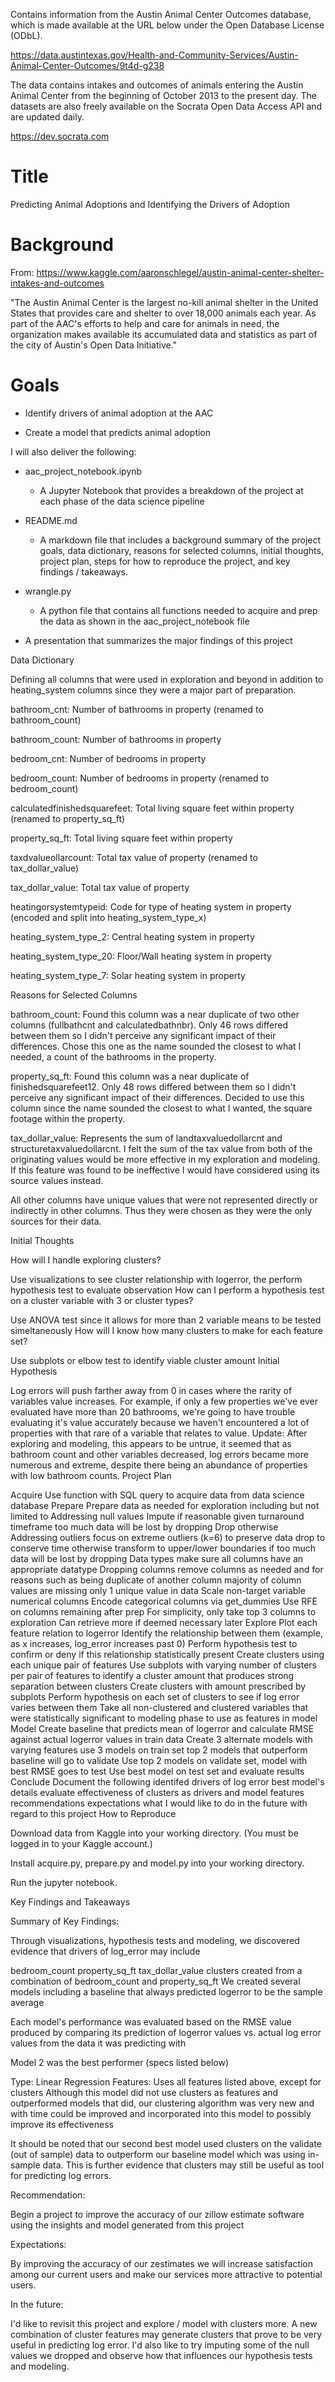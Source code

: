 Contains information from the Austin Animal Center Outcomes database, which is made available
at the URL below under the Open Database License (ODbL).

https://data.austintexas.gov/Health-and-Community-Services/Austin-Animal-Center-Outcomes/9t4d-g238

The data contains intakes and outcomes of animals entering the Austin Animal Center from the beginning of October 2013 to the present day. The datasets are also freely available on the Socrata Open Data Access API and are updated daily.

https://dev.socrata.com

# Title

Predicting Animal Adoptions and Identifying the Drivers of Adoption

# Background

From: https://www.kaggle.com/aaronschlegel/austin-animal-center-shelter-intakes-and-outcomes

"The Austin Animal Center is the largest no-kill animal shelter in the United States that provides care and shelter to over 18,000 animals each year. As part of the AAC's efforts to help and care for animals in need, the organization makes available its accumulated data and statistics as part of the city of Austin's Open Data Initiative."

# Goals

- Identify drivers of animal adoption at the AAC

- Create a model that predicts animal adoption

I will also deliver the following:

- aac_project_notebook.ipynb

    - A Jupyter Notebook that provides a breakdown of the project at each phase of the data science pipeline

- README.md

    - A markdown file that includes a background summary of the project goals, data dictionary, reasons for selected columns, initial thoughts, project plan, steps for how to reproduce the project, and key findings / takeaways.

- wrangle.py

    - A python file that contains all functions needed to acquire and prep the data as shown in the aac_project_notebook file

- A presentation that summarizes the major findings of this project

Data Dictionary

Defining all columns that were used in exploration and beyond in addition to heating_system columns since they were a major part of preparation.

bathroom_cnt: Number of bathrooms in property (renamed to bathroom_count)

bathroom_count: Number of bathrooms in property

bedroom_cnt: Number of bedrooms in property

bedroom_count: Number of bedrooms in property (renamed to bedroom_count)

calculatedfinishedsquarefeet: Total living square feet within property (renamed to property_sq_ft)

property_sq_ft: Total living square feet within property

taxdvalueollarcount: Total tax value of property (renamed to tax_dollar_value)

tax_dollar_value: Total tax value of property

heatingorsystemtypeid: Code for type of heating system in property (encoded and split into heating_system_type_x)

heating_system_type_2: Central heating system in property

heating_system_type_20: Floor/Wall heating system in property

heating_system_type_7: Solar heating system in property

Reasons for Selected Columns

bathroom_count: Found this column was a near duplicate of two other columns (fullbathcnt and calculatedbathnbr). Only 46 rows differed between them so I didn't perceive any significant impact of their differences. Chose this one as the name sounded the closest to what I needed, a count of the bathrooms in the property.

property_sq_ft: Found this column was a near duplicate of finishedsquarefeet12. Only 48 rows differed between them so I didn't perceive any significant impact of their differences. Decided to use this column since the name sounded the closest to what I wanted, the square footage within the property.

tax_dollar_value: Represents the sum of landtaxvaluedollarcnt and structuretaxvaluedollarcnt. I felt the sum of the tax value from both of the originating values would be more effective in my exploration and modeling. If this feature was found to be ineffective I would have considered using its source values instead.

All other columns have unique values that were not represented directly or indirectly in other columns. Thus they were chosen as they were the only sources for their data.

Initial Thoughts

How will I handle exploring clusters?

Use visualizations to see cluster relationship with logerror, the perform hypothesis test to evaluate observation
How can I perform a hypothesis test on a cluster variable with 3 or cluster types?

Use ANOVA test since it allows for more than 2 variable means to be tested simeltaneously
How will I know how many clusters to make for each feature set?

Use subplots or elbow test to identify viable cluster amount
Initial Hypothesis

Log errors will push farther away from 0 in cases where the rarity of variables value increases.
For example, if only a few properties we've ever evaluated have more than 20 bathrooms, we're going to have trouble evaluating it's value accurately because we haven't encountered a lot of properties with that rare of a variable that relates to value.
Update: After exploring and modeling, this appears to be untrue, it seemed that as bathroom count and other variables decreased, log errors became more numerous and extreme, despite there being an abundance of properties with low bathroom counts.
Project Plan

Acquire
Use function with SQL query to acquire data from data science database
Prepare
Prepare data as needed for exploration including but not limited to
Addressing null values
Impute if
reasonable given turnaround timeframe
too much data will be lost by dropping
Drop otherwise
Addressing outliers
focus on extreme outliers (k=6) to preserve data
drop to conserve time
otherwise transform to upper/lower boundaries if too much data will be lost by dropping
Data types
make sure all columns have an appropriate datatype
Dropping columns
remove columns as needed and for reasons such as
being duplicate of another column
majority of column values are missing
only 1 unique value in data
Scale non-target variable numerical columns
Encode categorical columns via get_dummies
Use RFE on columns remaining after prep
For simplicity, only take top 3 columns to exploration
Can retrieve more if deemed necessary later
Explore
Plot each feature relation to logerror
Identify the relationship between them (example, as x increases, log_error increases past 0)
Perform hypothesis test to confirm or deny if this relationship statistically present
Create clusters using each unique pair of features
Use subplots with varying number of clusters per pair of features to identify a cluster amount that produces strong separation between clusters
Create clusters with amount prescribed by subplots
Perform hypothesis on each set of clusters to see if log error varies between them
Take all non-clustered and clustered variables that were statistically significant to modeling phase to use as features in model
Model
Create baseline that predicts mean of logerror and calculate RMSE against actual logerror values in train data
Create 3 alternate models with varying features
use 3 models on train set
top 2 models that outperform baseline will go to validate
Use top 2 models on validate set, model with best RMSE goes to test
Use best model on test set and evaluate results
Conclude
Document the following
identifed drivers of log error
best model's details
evaluate effectiveness of clusters as drivers and model features
recommendations
expectations
what I would like to do in the future with regard to this project
How to Reproduce

Download data from Kaggle into your working directory. (You must be logged in to your Kaggle account.)

Install acquire.py, prepare.py and model.py into your working directory.

Run the jupyter notebook.

Key Findings and Takeaways

Summary of Key Findings:

Through visualizations, hypothesis tests and modeling, we discovered evidence that drivers of log_error may include

bedroom_count
property_sq_ft
tax_dollar_value
clusters created from a combination of bedroom_count and property_sq_ft
We created several models including a baseline that always predicted logerror to be the sample average

Each model's performance was evaluated based on the RMSE value produced by comparing its prediction of logerror values vs. actual log error values from the data it was predicting with

Model 2 was the best performer (specs listed below)

Type: Linear Regression
Features: Uses all features listed above, except for clusters
Although this model did not use clusters as features and outperformed models that did, our clustering algorithm was very new and with time could be improved and incorporated into this model to possibly improve its effectiveness

It should be noted that our second best model used clusters on the validate (out of sample) data to outperform our baseline model which was using in-sample data. This is further evidence that clusters may still be useful as tool for predicting log errors.

Recommendation:

Begin a project to improve the accuracy of our zillow estimate software using the insights and model generated from this project

Expectations:

By improving the accuracy of our zestimates we will increase satisfaction among our current users and make our services more attractive to potential users.

In the future:

I'd like to revisit this project and explore / model with clusters more. A new combination of cluster features may generate clusters that prove to be very useful in predicting log error. I'd also like to try imputing some of the null values we dropped and observe how that influences our hypothesis tests and modeling.